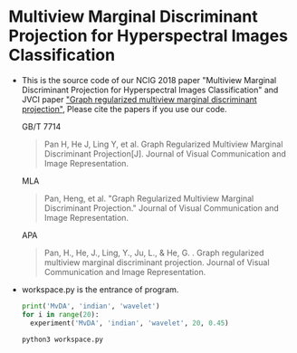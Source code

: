 # Multiview Marginal Discriminant Projection for Hyperspectral Images Classification

* This is the source code of our NCIG 2018 paper "Multiview Marginal Discriminant Projection for Hyperspectral Images Classification" and JVCI paper ["Graph regularized multiview marginal discriminant projection"](https://www.sciencedirect.com/science/article/pii/S1047320318302451?via%3Dihub), Please cite the papers if you use our code.

	GB/T 7714
	> Pan H, He J, Ling Y, et al. Graph Regularized Multiview Marginal Discriminant Projection[J]. Journal of Visual Communication and Image Representation.

	MLA
	> Pan, Heng, et al. "Graph Regularized Multiview Marginal Discriminant Projection." Journal of Visual Communication and Image Representation.

	APA
	> Pan, H., He, J., Ling, Y., Ju, L., & He, G. . Graph regularized multiview marginal discriminant projection. Journal of Visual Communication and Image Representation.

* workspace.py is the entrance of program.

  ```python
  print('MvDA', 'indian', 'wavelet')
  for i in range(20):
  	experiment('MvDA', 'indian', 'wavelet', 20, 0.45)
  ```

	```bash
	python3 workspace.py
	```

